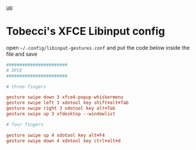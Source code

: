 [up](./README.md)

# Tobecci's XFCE Libinput config

open `~/.config/libinput-gestures.conf` and put the code below inside the file and save

```conf
#######################
# XFCE
#######################

# three fingers

gesture swipe down 3 xfce4-popup-whiskermenu
gesture swipe left 3 xdotool key shift+alt+Tab
gesture swipe right 3 xdotool key alt+Tab
gesture swipe up 3 xfdesktop --windowlist

# four fingers

gesture swipe up 4 xdotool key alt+F4
gesture swipe down 4 xdotool key ctrl+alt+d
```